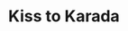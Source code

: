 --- 
title: "Kiss to Karada"
publishdate: "2019-2-21T16:48:46+02:00"
src: "https://365manga.net/manga/kiss-to-karada"
image: "https://data.365manga.net/images/thumbnails/30471-kiss-to-karada.jpg"
description: " 'I am unworhty to be happy. I've always waited for someone to punish me-' Rina works at a cafe. One day, she nearly gets assaulted by a man, but she is saved by a guy named Souma Shiba, one of the regular customers at the cafe and a motorcycle road racer. Souma has to pull out of the race due to his injury from saving Rina.…"
---